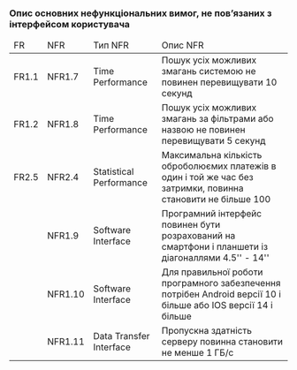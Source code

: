 ### Опис основних нефункціональних вимог, не пов’язаних з інтерфейсом користувача

<table>
    <thead>
        <tr>
            <td>FR</td>
            <td>NFR</td>
            <td>Тип NFR</td>
            <td>Опис NFR</td>
        </tr>
    </thead>
    <tbody>
        <tr>
            <td>FR1.1</td>
            <td>NFR1.7</td>
            <td>Time Performance</td>
            <td>Пошук усіх можливих змагань системою не повинен перевищувати 10 секунд</td>
        </tr>
        <tr>
            <td>FR1.2</td>
            <td>NFR1.8</td>
            <td>Time Performance</td>
            <td>Пошук усіх можливих змагань за фільтрами або назвою не повинен перевищувати 5 секунд</td>
        </tr>
        <tr>
            <td>FR2.5</td>
            <td>NFR2.4</td>
            <td>Statistical Performance</td>
            <td>Максимальна кількість оброболюємих платежів в один і той же час без затримки, повинна становити не більше 100</td>
        </tr>
        <tr>
            <td></td>
            <td>NFR1.9</td>
            <td>Software Interface</td>
            <td>Програмний інтерфейс повинен бути розрахований на смартфони і планшети із діагоналлями 4.5'' - 14''</td>
        </tr>
        <tr>
            <td></td>
            <td>NFR1.10</td>
            <td>Software Interface</td>
            <td>Для правильної роботи програмного забезпечення потрібен Android версії 10 і більше або IOS версії 14 і більше</td>
        </tr>
        <tr>
            <td></td>
            <td>NFR1.11</td>
            <td>Data Transfer Interface</td>
            <td>Пропускна здатність серверу повинна становити не менше 1 ГБ/с</td>
        </tr>
    </tbody>
</table>
